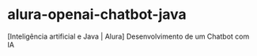# alura-openai-chatbot-java
[Inteligência artificial e Java | Alura] Desenvolvimento de um Chatbot com IA
